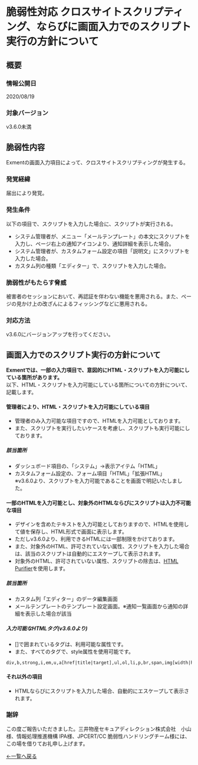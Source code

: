 # 脆弱性対応 クロスサイトスクリプティング、ならびに画面入力でのスクリプト実行の方針について

## 概要

### 情報公開日
2020/08/19

### 対象バージョン
v3.6.0未満

## 脆弱性内容
Exmentの画面入力項目によって、クロスサイトスクリプティングが発生する。

### 発覚経緯
届出により発覚。

### 発生条件
以下の項目で、スクリプトを入力した場合に、スクリプトが実行される。  

- システム管理者が、メニュー「メールテンプレート」の本文にスクリプトを入力し、ページ右上の通知アイコンより、通知詳細を表示した場合。
- システム管理者が、カスタムフォーム設定の項目「説明文」にスクリプトを入力した場合。
- カスタム列の種類「エディター」で、スクリプトを入力した場合。


### 脆弱性がもたらす脅威
被害者のセッションにおいて、再認証を伴わない機能を悪用される。また、ページの見かけ上の改ざんによるフィッシングなどに悪用される。


### 対応方法
v3.6.0にバージョンアップを行ってください。


## 画面入力でのスクリプト実行の方針について
**Exmentでは、一部の入力項目で、意図的にHTML・スクリプトを入力可能にしている箇所があります。**  
以下、HTML・スクリプトを入力可能にしている箇所についての方針について、記載します。


#### 管理者により、HTML・スクリプトを入力可能にしている項目
- 管理者のみ入力可能な項目ですので、HTMLを入力可能としております。  
- また、スクリプトを実行したいケースを考慮し、スクリプトも実行可能にしております。

##### 該当箇所
- ダッシュボード項目の、「システム」→表示アイテム「HTML」
- カスタムフォーム設定の、フォーム項目「HTML」「拡張HTML」  
※v3.6.0より、スクリプトを入力可能であることを画面で明記いたしました。


#### 一部のHTMLを入力可能とし、対象外のHTMLならびにスクリプトは入力不可能な項目
- デザインを含めたテキストを入力可能としておりますので、HTMLを使用して値を保存し、HTML形式で画面に表示します。   
- ただしv3.6.0より、利用できるHTMLには一部制限をかけております。
- また、対象外のHTML、許可されていない属性、スクリプトを入力した場合は、該当のスクリプトは自動的にエスケープして表示されます。  
- 対象外のHTML、許可されていない属性、スクリプトの除去は、[HTML Purifier](https://github.com/mewebstudio/Purifier)を使用します。

##### 該当箇所
- カスタム列「エディター」のデータ編集画面
- メールテンプレートのテンプレート設定画面。※通知一覧画面から通知の詳細を表示した場合が該当

##### 入力可能なHTMLタグ(v3.6.0より)
- []で囲まれているタグは、利用可能な属性です。
- また、すべてのタグで、style属性を使用可能です。

```
div,b,strong,i,em,u,a[href|title|target],ul,ol,li,p,br,span,img[width|height|alt|src],h1,h2,h3,h4,h5,h6,blockquote,hr
```

#### それ以外の項目
- HTMLならびにスクリプトを入力した場合、自動的にエスケープして表示されます。


### 謝辞
この度ご報告いただきました。三井物産セキュアディレクション株式会社　小山様、情報処理推進機構 IPA様、JPCERT/CC 脆弱性ハンドリングチーム様には、この場を借りてお礼申し上げます。

  
[←一覧へ戻る](/ja/patch_weakness)